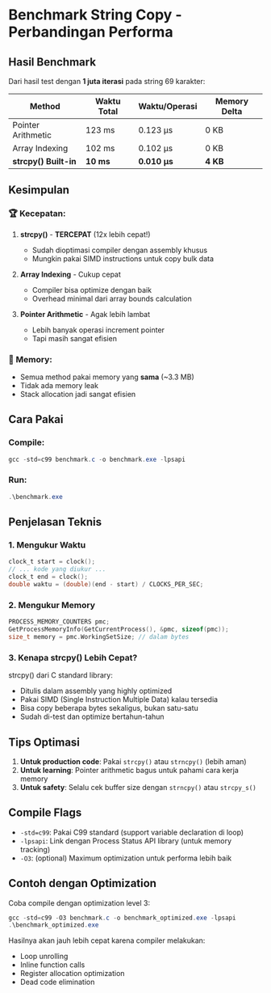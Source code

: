 # Benchmark String Copy - Perbandingan Performa

## Hasil Benchmark

Dari hasil test dengan **1 juta iterasi** pada string 69 karakter:

| Method | Waktu Total | Waktu/Operasi | Memory Delta |
|--------|-------------|---------------|--------------|
| Pointer Arithmetic | 123 ms | 0.123 μs | 0 KB |
| Array Indexing | 102 ms | 0.102 μs | 0 KB |
| **strcpy() Built-in** | **10 ms** | **0.010 μs** | **4 KB** |

## Kesimpulan

### 🏆 Kecepatan:
1. **strcpy()** - **TERCEPAT** (12x lebih cepat!)
   - Sudah dioptimasi compiler dengan assembly khusus
   - Mungkin pakai SIMD instructions untuk copy bulk data
   
2. **Array Indexing** - Cukup cepat
   - Compiler bisa optimize dengan baik
   - Overhead minimal dari array bounds calculation
   
3. **Pointer Arithmetic** - Agak lebih lambat
   - Lebih banyak operasi increment pointer
   - Tapi masih sangat efisien

### 💾 Memory:
- Semua method pakai memory yang **sama** (~3.3 MB)
- Tidak ada memory leak
- Stack allocation jadi sangat efisien

## Cara Pakai

### Compile:
```powershell
gcc -std=c99 benchmark.c -o benchmark.exe -lpsapi
```

### Run:
```powershell
.\benchmark.exe
```

## Penjelasan Teknis

### 1. Mengukur Waktu
```c
clock_t start = clock();
// ... kode yang diukur ...
clock_t end = clock();
double waktu = (double)(end - start) / CLOCKS_PER_SEC;
```

### 2. Mengukur Memory
```c
PROCESS_MEMORY_COUNTERS pmc;
GetProcessMemoryInfo(GetCurrentProcess(), &pmc, sizeof(pmc));
size_t memory = pmc.WorkingSetSize; // dalam bytes
```

### 3. Kenapa strcpy() Lebih Cepat?

strcpy() dari C standard library:
- Ditulis dalam assembly yang highly optimized
- Pakai SIMD (Single Instruction Multiple Data) kalau tersedia
- Bisa copy beberapa bytes sekaligus, bukan satu-satu
- Sudah di-test dan optimize bertahun-tahun

## Tips Optimasi

1. **Untuk production code**: Pakai `strcpy()` atau `strncpy()` (lebih aman)
2. **Untuk learning**: Pointer arithmetic bagus untuk pahami cara kerja memory
3. **Untuk safety**: Selalu cek buffer size dengan `strncpy()` atau `strcpy_s()`

## Compile Flags

- `-std=c99`: Pakai C99 standard (support variable declaration di loop)
- `-lpsapi`: Link dengan Process Status API library (untuk memory tracking)
- `-O3`: (optional) Maximum optimization untuk performa lebih baik

## Contoh dengan Optimization

Coba compile dengan optimization level 3:
```powershell
gcc -std=c99 -O3 benchmark.c -o benchmark_optimized.exe -lpsapi
.\benchmark_optimized.exe
```

Hasilnya akan jauh lebih cepat karena compiler melakukan:
- Loop unrolling
- Inline function calls
- Register allocation optimization
- Dead code elimination
